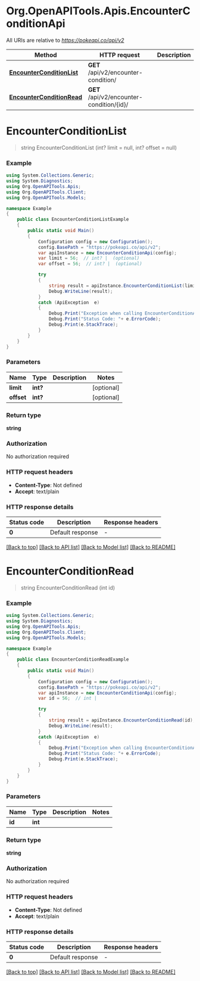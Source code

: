 # Org.OpenAPITools.Apis.EncounterConditionApi

All URIs are relative to *https://pokeapi.co/api/v2*

Method | HTTP request | Description
------------- | ------------- | -------------
[**EncounterConditionList**](EncounterConditionApi.md#encounterconditionlist) | **GET** /api/v2/encounter-condition/ | 
[**EncounterConditionRead**](EncounterConditionApi.md#encounterconditionread) | **GET** /api/v2/encounter-condition/{id}/ | 


<a name="encounterconditionlist"></a>
# **EncounterConditionList**
> string EncounterConditionList (int? limit = null, int? offset = null)



### Example
```csharp
using System.Collections.Generic;
using System.Diagnostics;
using Org.OpenAPITools.Apis;
using Org.OpenAPITools.Client;
using Org.OpenAPITools.Models;

namespace Example
{
    public class EncounterConditionListExample
    {
        public static void Main()
        {
            Configuration config = new Configuration();
            config.BasePath = "https://pokeapi.co/api/v2";
            var apiInstance = new EncounterConditionApi(config);
            var limit = 56;  // int? |  (optional) 
            var offset = 56;  // int? |  (optional) 

            try
            {
                string result = apiInstance.EncounterConditionList(limit, offset);
                Debug.WriteLine(result);
            }
            catch (ApiException  e)
            {
                Debug.Print("Exception when calling EncounterConditionApi.EncounterConditionList: " + e.Message );
                Debug.Print("Status Code: "+ e.ErrorCode);
                Debug.Print(e.StackTrace);
            }
        }
    }
}
```

### Parameters

Name | Type | Description  | Notes
------------- | ------------- | ------------- | -------------
 **limit** | **int?**|  | [optional] 
 **offset** | **int?**|  | [optional] 

### Return type

**string**

### Authorization

No authorization required

### HTTP request headers

 - **Content-Type**: Not defined
 - **Accept**: text/plain


### HTTP response details
| Status code | Description | Response headers |
|-------------|-------------|------------------|
| **0** | Default response |  -  |

[[Back to top]](#) [[Back to API list]](../README.md#documentation-for-api-endpoints) [[Back to Model list]](../README.md#documentation-for-models) [[Back to README]](../README.md)

<a name="encounterconditionread"></a>
# **EncounterConditionRead**
> string EncounterConditionRead (int id)



### Example
```csharp
using System.Collections.Generic;
using System.Diagnostics;
using Org.OpenAPITools.Apis;
using Org.OpenAPITools.Client;
using Org.OpenAPITools.Models;

namespace Example
{
    public class EncounterConditionReadExample
    {
        public static void Main()
        {
            Configuration config = new Configuration();
            config.BasePath = "https://pokeapi.co/api/v2";
            var apiInstance = new EncounterConditionApi(config);
            var id = 56;  // int | 

            try
            {
                string result = apiInstance.EncounterConditionRead(id);
                Debug.WriteLine(result);
            }
            catch (ApiException  e)
            {
                Debug.Print("Exception when calling EncounterConditionApi.EncounterConditionRead: " + e.Message );
                Debug.Print("Status Code: "+ e.ErrorCode);
                Debug.Print(e.StackTrace);
            }
        }
    }
}
```

### Parameters

Name | Type | Description  | Notes
------------- | ------------- | ------------- | -------------
 **id** | **int**|  | 

### Return type

**string**

### Authorization

No authorization required

### HTTP request headers

 - **Content-Type**: Not defined
 - **Accept**: text/plain


### HTTP response details
| Status code | Description | Response headers |
|-------------|-------------|------------------|
| **0** | Default response |  -  |

[[Back to top]](#) [[Back to API list]](../README.md#documentation-for-api-endpoints) [[Back to Model list]](../README.md#documentation-for-models) [[Back to README]](../README.md)


